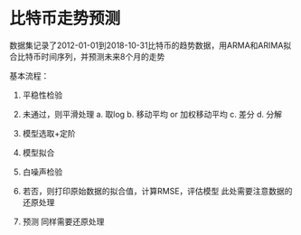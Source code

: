 # 比特币走势预测


数据集记录了2012-01-01到2018-10-31比特币的趋势数据，用ARMA和ARIMA拟合比特币时间序列，并预测未来8个月的走势


基本流程：
1. 平稳性检验

2. 未通过，则平滑处理
a. 取log
b. 移动平均 or 加权移动平均
c. 差分
d. 分解

3. 模型选取+定阶

4. 模型拟合

5. 白噪声检验

6. 若否，则打印原始数据的拟合值，计算RMSE，评估模型
此处需要注意数据的还原处理

7. 预测
同样需要还原处理
